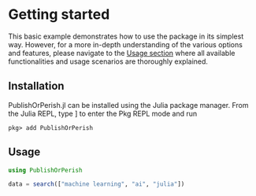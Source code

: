 # Getting started

This basic example demonstrates how to use the package in its simplest way. However, for a more in-depth understanding of the various options and features, please navigate to the [Usage section](usage.md) where all available functionalities and usage scenarios are thoroughly explained.

## Installation

PublishOrPerish.jl can be installed using the Julia package manager. From the Julia REPL, type ] to enter the Pkg REPL mode and run

```
pkg> add PublishOrPerish
```

## Usage

```julia
using PublishOrPerish

data = search(["machine learning", "ai", "julia"])
```
